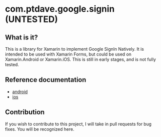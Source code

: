 # com.ptdave.google.signin (UNTESTED)

## What is it?
This is a library for Xamarin to implement Google SignIn Natively. It is intended to be used with Xamarin Forms, but could be used on Xamarin.Android or Xamarin.iOS.
This is still in early stages, and is not fully tested. 

## Reference documentation
- [android](https://developers.google.com/identity/sign-in/android/start)
- [ios](https://developers.google.com/identity/sign-in/ios/start)

## Contribution
If you wish to contribute to this project, I will take in pull requests for bug fixes. You will be recognized here.